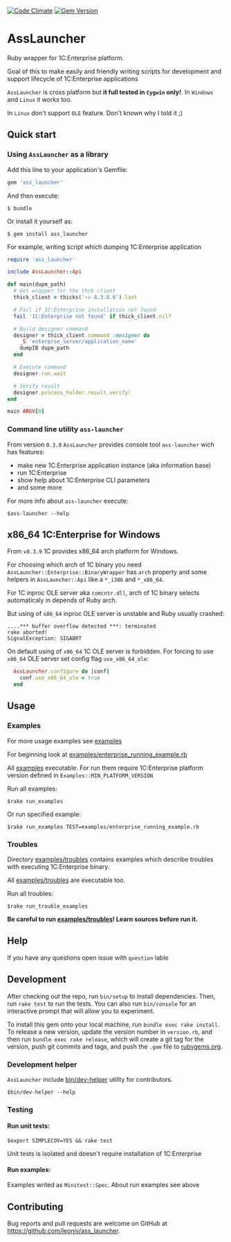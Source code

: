 [![Code Climate](https://codeclimate.com/github/leoniv/ass_launcher/badges/gpa.svg)](https://codeclimate.com/github/leoniv/ass_launcher)
[![Gem Version](https://badge.fury.io/rb/ass_launcher.svg)](https://badge.fury.io/rb/ass_launcher)

# AssLauncher

Ruby wrapper for 1C:Enterprise platform.

Goal of this to make easily and friendly writing scripts for development
and support lifecycle of 1C:Enterprise applications

`AssLauncher` is cross platform but **it full tested in `Cygwin` only!**. In  `Windows` and `Linux` it works too.

In `Linux` don't support `OLE` feature. Don't known why I told it ;)


## Quick start

### Using `AssLauncher` as a library

Add this line to your application's Gemfile:

```ruby
gem 'ass_launcher'
```

And then execute:

    $ bundle

Or install it yourself as:

    $ gem install ass_launcher

For example, writing script which dumping 1C:Enterprise application

```ruby
require 'ass_launcher'

include AssLauncher::Api

def main(dupm_path)
  # Get wrapper for the thck client
  thick_client = thicks('~> 8.3.8.0').last

  # Fail if 1C:Enterprise installation not found
  fail '1C:Enterprise not found' if thick_client.nil?

  # Build designer command
  designer = thick_client.command :designer do
    _S 'enterprse_server/application_name'
    dumpIB dupm_path
  end

  # Execute command
  designer.run.wait

  # Verify result
  designer.process_holder.result.verify!
end

main ARGV[0]
```

### Command line utility `ass-launcher`

From version `0.3.0` `AssLauncher` provides console tool `ass-launcher` wich has
features:

- make new 1C:Enterprise application instance (aka information base)
- run 1C:Enterprise
- show help about 1C:Enterprise CLI parameters
- and some more

For more info about `ass-launcher` execute:

    $ass-launcher --help


## x86_64 1C:Enterprise for Windows

From `v8.3.9` 1C provides x86_64 arch platform for Windows.

For choosing which arch of 1C binary you need
`AssLauncher::Enterprise::BinaryWrapper` has `arch` property and some helpers
in `AssLauncher::Api` like a `*_i386` and `*_x86_64`.

For 1C inproc OLE server aka `comcntr.dll`, arch of 1C binary selects
automaticaly in depends of Ruby arch.

But using of `x86_64` inproc OLE server is unstable and Ruby usually crashed:

```
....*** buffer overflow detected ***: terminated
rake aborted!
SignalException: SIGABRT
```

On default using of `x86_64` 1C OLE server is forbidden. For forcing to use
`x86_64` OLE server set config flag `use_x86_64_ole`:

```ruby
  AssLauncher.configure do |conf|
    conf.use_x86_64_ole = true
  end
```

## Usage

### Examples

For more usage examples see [examples](examples/)

For beginning look at
[examples/enterprise_running_example.rb](examples/enterprise_running_example.rb)

All [examples](examples/) executable. For run them require
1C:Enterprise platform version defined in `Examples::MIN_PLATFORM_VERSION`

Run all examples:

    $rake run_examples

Or run specified example:

    $rake run_examples TEST=examples/enterprise_running_example.rb

### Troubles

Directory [examples/troubles](examples/troubles) contains examples
which describe troubles with executing 1C:Enterprise binary.

All [examples/troubles](examples/troubles) are executable too.

Run all troubles:

    $rake run_trouble_examples

**Be careful to run [examples/troubles](examples/troubles)! Learn sources before run it.**

## Help

If you have any questions open issue with `question` lable

## Development

After checking out the repo, run `bin/setup` to install dependencies. Then, run `rake test` to run the tests. You can also run `bin/console` for an interactive prompt that will allow you to experiment.

To install this gem onto your local machine, run `bundle exec rake install`. To release a new version, update the version number in `version.rb`, and then run `bundle exec rake release`, which will create a git tag for the version, push git commits and tags, and push the `.gem` file to [rubygems.org](https://rubygems.org).

### Development helper

`AssLauncher` include [bin/dev-helper](bin/dev-helper) utility for contributors.

    $bin/dev-helper --help

### Testing

#### Run unit tests:

    $export SIMPLECOV=YES && rake test

Unit tests is isolated and doesn't require installation of 1C:Enterprise

#### Run examples:

Examples writed as `Minitest::Spec`. About run examples see above

## Contributing

Bug reports and pull requests are welcome on GitHub at https://github.com/leoniv/ass_launcher.
